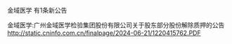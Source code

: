 金域医学 有1条新公告 

金域医学:广州金域医学检验集团股份有限公司关于股东部分股份解除质押的公告 http://static.cninfo.com.cn/finalpage/2024-06-21/1220415762.PDF 

